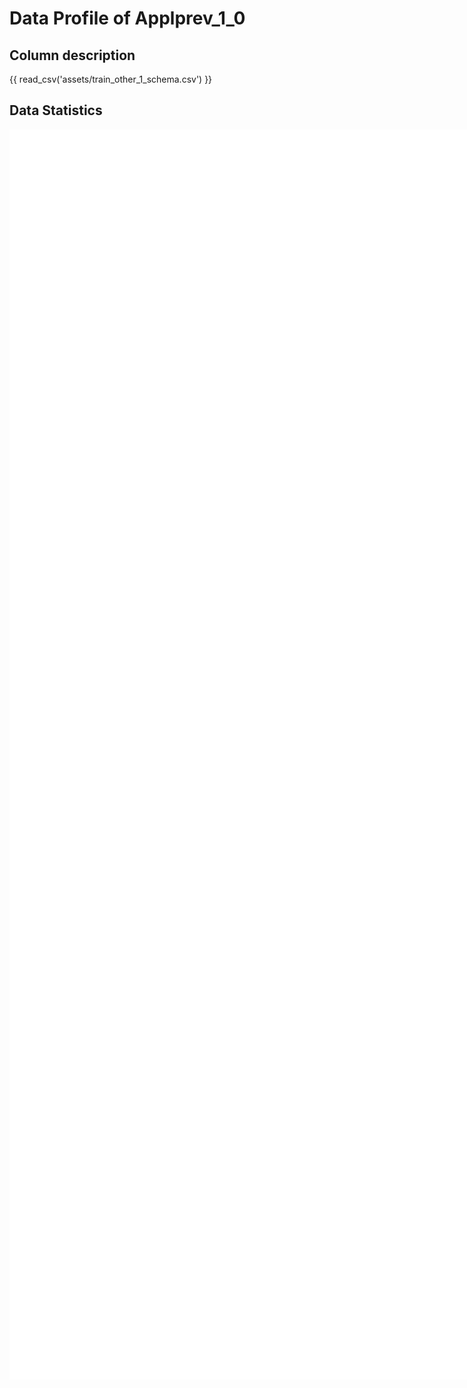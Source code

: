 # Data Profile of Applprev_1_0

## Column description

{{ read_csv('assets/train_other_1_schema.csv') }}

## Data Statistics

<iframe width=2800, height=2000 frameBorder=0 src="../assets/train_other_1_report.html"></iframe>

    